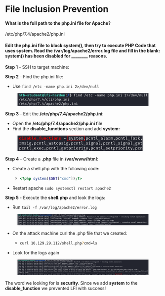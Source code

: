 # File Inclusion Prevention

#### What is the full path to the php.ini file for Apache?

/etc/php/7.4/apache2/php.ini

#### Edit the php.ini file to block system(), then try to execute PHP Code that uses system. Read the /var/log/apache2/error.log file and fill in the blank: system() has been disabled for \_\_\_\_\_\_\_\_ reasons.

**Step 1** - SSH to target machine:



**Step 2** - Find the php.ini file:

* Use `find /etc -name php.ini 2>/dev/null`

<figure><img src="../../../.gitbook/assets/image (299).png" alt=""><figcaption></figcaption></figure>

**Step 3** - Edit the **/etc/php/7.4/apache2/php.ini**:

* Open the **/etc/php/7.4/apache2/php.ini f**ile
* Find the **disable\_functions** section and add **system:**

<figure><img src="../../../.gitbook/assets/image (300).png" alt=""><figcaption></figcaption></figure>

**Step 4** - Create a **.php** file in **/var/www/html**:

* Create a shell.php with the following code:
  * ```php
    <?php system($GET["cmd"]);?>
    ```
* Restart apache `sudo systemctl restart apache2`

**Step 5** - Execute the **shell.php** and look the logs:

* Run `tail -f /var/log/apache2/error.log`

<figure><img src="../../../.gitbook/assets/image (301).png" alt=""><figcaption></figcaption></figure>

* On the attack machine curl the .php file that we created:
  * ```bash
    curl 10.129.29.112/shell.php?cmd=ls
    ```
* Look for the logs again

<figure><img src="../../../.gitbook/assets/image (302).png" alt=""><figcaption></figcaption></figure>

The word we looking for is **security**. Since we add **system** to the **disable\_function** we prevented LFI with success!
